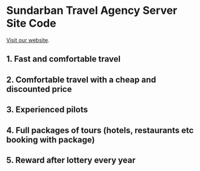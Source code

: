 # Sundarban Travel Agency Server Site Code

[Visit our website](https://sundarban-travel-agency.web.app/).

## 1. Fast and comfortable travel

## 2. Comfortable travel with a cheap and discounted price

## 3. Experienced pilots 

## 4. Full packages of tours (hotels, restaurants etc booking with package)

## 5. Reward after lottery every year
